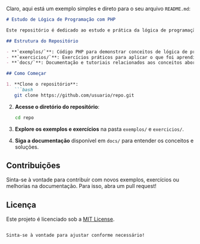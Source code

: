 Claro, aqui está um exemplo simples e direto para o seu arquivo `README.md`:

```markdown
# Estudo de Lógica de Programação com PHP

Este repositório é dedicado ao estudo e prática da lógica de programação utilizando PHP. Aqui você encontrará exemplos, exercícios e recursos para ajudar no desenvolvimento de habilidades em lógica de programação.

## Estrutura do Repositório

- **`exemplos/`**: Código PHP para demonstrar conceitos de lógica de programação.
- **`exercicios/`**: Exercícios práticos para aplicar o que foi aprendido.
- **`docs/`**: Documentação e tutoriais relacionados aos conceitos abordados.

## Como Começar

1. **Clone o repositório**:
   ```bash
   git clone https://github.com/usuario/repo.git
   ```

2. **Acesse o diretório do repositório**:
   ```bash
   cd repo
   ```

3. **Explore os exemplos e exercícios** na pasta `exemplos/` e `exercicios/`.

4. **Siga a documentação** disponível em `docs/` para entender os conceitos e soluções.

## Contribuições

Sinta-se à vontade para contribuir com novos exemplos, exercícios ou melhorias na documentação. Para isso, abra um pull request!

## Licença

Este projeto é licenciado sob a [MIT License](LICENSE).
```

Sinta-se à vontade para ajustar conforme necessário!